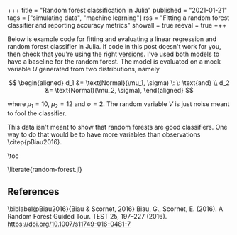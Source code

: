 +++
title = "Random forest classification in Julia"
published = "2021-01-21"
tags = ["simulating data", "machine learning"]
rss = "Fitting a random forest classifier and reporting accuracy metrics"
showall = true
reeval = true
+++

Below is example code for fitting and evaluating a linear regression and random forest classifier in Julia.
If code in this post doesn't work for you, then check that you're using the right [versions](/#versions).
I've used both models to have a baseline for the random forest.
The model is evaluated on a mock variable $U$ generated from two distributions, namely

$$
\begin{aligned}
d_1 &= \text{Normal}(\mu_1, \sigma) \: \: \text{and} \\
d_2 &= \text{Normal}(\mu_2, \sigma),
\end{aligned}
$$

where $\mu_1 = 10$, $\mu_2 = 12$ and $\sigma = 2$.
The random variable $V$ is just noise meant to fool the classifier.

This data isn't meant to show that random forests are good classifiers.
One way to do that would be to have more variables than observations \citep{pBiau2016}.

\toc 

\literate{random-forest.jl}

## References

\biblabel{pBiau2016}{Biau & Scornet, 2016}
Biau, G., Scornet, E. (2016).
A Random Forest Guided Tour. 
TEST 25, 197–227 (2016). 
<https://doi.org/10.1007/s11749-016-0481-7>
